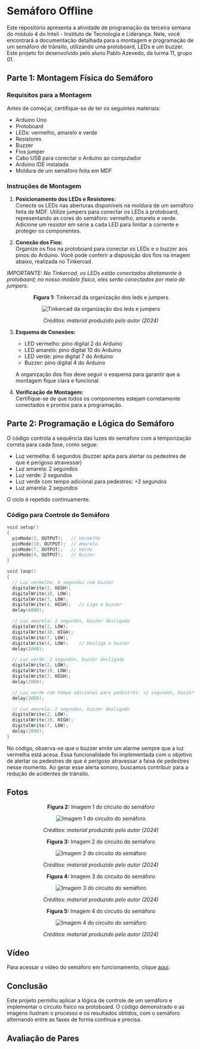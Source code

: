 
# Semáforo Offline

Este repositório apresenta a atividade de programação da terceira semana do módulo 4 do Inteli - Instituto de Tecnologia e Liderança. Nele, você encontrará a documentação detalhada para a montagem e programação de um semáforo de trânsito, utilizando uma protoboard, LEDs e um buzzer. Este projeto foi desenvolvido pelo aluno Pablo Azevedo, da turma 11, grupo 01.

## Parte 1: Montagem Física do Semáforo

### Requisitos para a Montagem

Antes de começar, certifique-se de ter os seguintes materiais:

- Arduino Uno
- Protoboard
- LEDs: vermelho, amarelo e verde
- Resistores
- Buzzer
- Fios jumper
- Cabo USB para conectar o Arduino ao computador
- Arduino IDE instalada
- Moldura de um semáforo feita em MDF

### Instruções de Montagem

1. **Posicionamento dos LEDs e Resistores:**  
Conecte os LEDs nas aberturas disponíveis na moldura de um semáforo feita de MDF. Utilize jumpers para conectar os LEDs à protoboard, representando as cores do semáforo: vermelho, amarelo e verde. Adicione um resistor em série a cada LED para limitar a corrente e proteger os componentes.


2. **Conexão dos Fios:**  
Organize os fios na protoboard para conectar os LEDs e o buzzer aos pinos do Arduino. Você pode conferir a disposição dos fios na imagem abaixo, realizada no Tinkercad. 

*IMPORTANTE: No Tinkercad, os LEDs estão conectados diretamente à protoboard; no nosso modelo físico, eles serão conectados por meio de jumpers.*


<div align="center">
  <p><strong>Figura 1:</strong> Tinkercad da organização dos leds e jumpers</p>
  <img src="assets/tinkercad.png" alt="Tinkercad da organização dos leds e jumpers" />
  <p><em>Créditos: material produzido pelo autor (2024)</em></p>
</div>

3. **Esquema de Conexões:**
   - LED vermelho: pino digital 2 do Arduino
   - LED amarelo: pino digital 10 do Arduino
   - LED verde: pino digital 7 do Arduino
   - Buzzer: pino digital 4 do Arduino

   A organização dos fios deve seguir o esquema para garantir que a montagem fique clara e funcional.

4. **Verificação de Montagem:**  
   Certifique-se de que todos os componentes estejam corretamente conectados e prontos para a programação.

## Parte 2: Programação e Lógica do Semáforo

O código controla a sequência das luzes do semáforo com a temporização correta para cada fase, como segue:
- Luz vermelha: 6 segundos (buzzer apita para alertar os pedestres de que é perigoso atravessar)
- Luz amarela: 2 segundos
- Luz verde: 2 segundos
- Luz verde com tempo adicional para pedestres: +2 segundos
- Luz amarela: 2 segundos

O ciclo é repetido continuamente.

### Código para Controle do Semáforo

```cpp
void setup()
{
  pinMode(2, OUTPUT);   // Vermelho
  pinMode(10, OUTPUT);  // Amarelo
  pinMode(7, OUTPUT);   // Verde
  pinMode(4, OUTPUT);   // Buzzer
}

void loop()
{
  // Luz vermelha: 6 segundos com buzzer
  digitalWrite(2, HIGH);
  digitalWrite(10, LOW);
  digitalWrite(7, LOW);
  digitalWrite(4, HIGH);   // Liga o buzzer
  delay(6000);

  // Luz amarela: 2 segundos, buzzer desligado
  digitalWrite(2, LOW);
  digitalWrite(10, HIGH);
  digitalWrite(7, LOW);
  digitalWrite(4, LOW);    // Desliga o buzzer
  delay(2000);

  // Luz verde: 2 segundos, buzzer desligado
  digitalWrite(2, LOW);
  digitalWrite(10, LOW);
  digitalWrite(7, HIGH);
  delay(2000);

  // Luz verde com tempo adicional para pedestres: +2 segundos, buzzer desligado
  delay(2000);

  // Luz amarela: 2 segundos, buzzer desligado
  digitalWrite(2, LOW);
  digitalWrite(10, HIGH);
  digitalWrite(7, LOW);
  delay(2000);
}
```

No código, observa-se que o buzzer emite um alarme sempre que a luz vermelha está acesa. Essa funcionalidade foi implementada com o objetivo de alertar os pedestres de que é perigoso atravessar a faixa de pedestres nesse momento. Ao gerar esse alerta sonoro, buscamos contribuir para a redução de acidentes de trânsito.

## Fotos

<div align="center">
  <p><strong>Figura 2:</strong> Imagem 1 do circuito do semáforo</p>
  <img src="assets/foto1_circuito_semaforo.jpg" alt="Imagem 1 do circuito do semáforo" />
  <p><em>Créditos: material produzido pelo autor (2024)</em></p>
</div>

<div align="center">
  <p><strong>Figura 3:</strong> Imagem 2 do circuito do semáforo</p>
  <img src="assets/foto2_circuito_semaforo.jpg" alt="Imagem 2 do circuito do semáforo" />
  <p><em>Créditos: material produzido pelo autor (2024)</em></p>
</div>

<div align="center">
  <p><strong>Figura 4:</strong> Imagem 3 do circuito do semáforo</p>
  <img src="assets/foto3_circuito_semaforo.jpg" alt="Imagem 3 do circuito do semáforo" />
  <p><em>Créditos: material produzido pelo autor (2024)</em></p>
</div>

<div align="center">
  <p><strong>Figura 5:</strong> Imagem 4 do circuito do semáforo</p>
  <img src="assets/foto4_circuito_semaforo.jpg" alt="Imagem 4 do circuito do semáforo" />
  <p><em>Créditos: material produzido pelo autor (2024)</em></p>
</div>

## Vídeo

Para acessar o vídeo do semáforo em funcionamento, clique [aqui]().

## Conclusão

Este projeto permitiu aplicar a lógica de controle de um semáforo e implementar o circuito físico na protoboard. O código demonstrado e as imagens ilustram o processo e os resultados obtidos, com o semáforo alternando entre as fases de forma contínua e precisa.

## Avaliação de Pares
